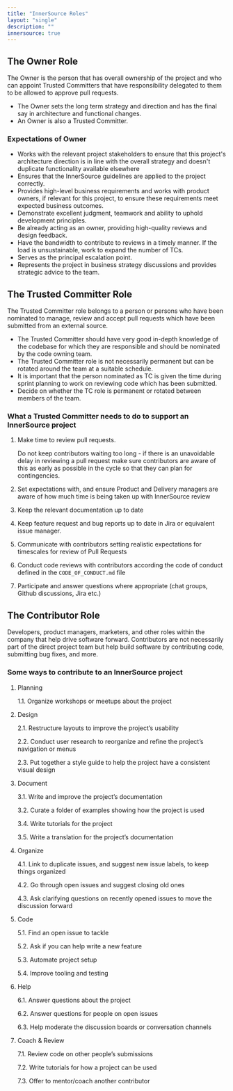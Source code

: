 ```yaml
---
title: "InnerSource Roles"
layout: "single"
description: ""
innersource: true
---
```


## The Owner Role

The Owner is the person that has overall ownership of the project and who can appoint Trusted Committers that have responsibility delegated to them to be allowed to approve pull requests.

- The Owner sets the long term strategy and direction and has the final say in architecture and functional changes.
- An Owner is also a Trusted Committer.

### Expectations of Owner

- Works with the relevant project stakeholders to ensure that this project's architecture direction is in line with the overall strategy and doesn't duplicate functionality available elsewhere
- Ensures that the InnerSource guidelines are applied to the project correctly.
- Provides high-level business requirements and works with product owners, if relevant for this project, to ensure these requirements meet expected business outcomes.
- Demonstrate excellent judgment, teamwork and ability to uphold development principles.
- Be already acting as an owner, providing high-quality reviews and design feedback.
- Have the bandwidth to contribute to reviews in a timely manner. If the load is unsustainable, work to expand the number of TCs.
- Serves as the principal escalation point.
- Represents the project in business strategy discussions and provides strategic advice to the team.

## The Trusted Committer Role

The Trusted Committer role belongs to a person or persons who have been nominated to manage, review and accept pull requests which have been submitted from an external source.

- The Trusted Committer should have very good in-depth knowledge of the codebase for which they are responsible and should be nominated by the code owning team.
- The Trusted Committer role is not necessarily permanent but can be rotated around the team at a suitable schedule.
- It is important that the person nominated as TC is given the time during sprint planning to work on reviewing code which has been submitted.
- Decide on whether the TC role is permanent or rotated between members of the team.

### What a Trusted Committer needs to do to support an InnerSource project

1. Make time to review pull requests.

   Do not keep contributors waiting too long - if there is an unavoidable delay in reviewing a pull request make sure contributors are aware of this as early as possible in the cycle so that they can plan for contingencies.

2. Set expectations with, and ensure Product and Delivery managers are aware of how much time is being taken up with InnerSource review

3. Keep the relevant documentation up to date

4. Keep feature request and bug reports up to date in Jira or equivalent issue manager.

5. Communicate with contributors setting realistic expectations for timescales for review of Pull Requests

6. Conduct code reviews with contributors according the code of conduct defined in the `CODE_OF_CONDUCT.md` file

7. Participate and answer questions where appropriate (chat groups, Github discussions, Jira etc.)

## The Contributor Role

Developers, product managers, marketers, and other roles within the company that help drive software forward. Contributors are not necessarily part of the direct project team but help build software by contributing code, submitting bug fixes, and more.

### Some ways to contribute to an InnerSource project

1.  Planning

    1.1. Organize workshops or meetups about the project

2.  Design

    2.1. Restructure layouts to improve the project’s usability

    2.2. Conduct user research to reorganize and refine the project’s navigation or menus

    2.3. Put together a style guide to help the project have a consistent visual design

3.  Document

    3.1. Write and improve the project’s documentation

    3.2. Curate a folder of examples showing how the project is used

    3.4. Write tutorials for the project

    3.5. Write a translation for the project’s documentation

4.  Organize

    4.1. Link to duplicate issues, and suggest new issue labels, to keep things organized

    4.2. Go through open issues and suggest closing old ones

    4.3. Ask clarifying questions on recently opened issues to move the discussion forward

5.  Code

    5.1. Find an open issue to tackle

    5.2. Ask if you can help write a new feature

    5.3. Automate project setup

    5.4. Improve tooling and testing

6.  Help

    6.1. Answer questions about the project

    6.2. Answer questions for people on open issues

    6.3. Help moderate the discussion boards or conversation channels

7.  Coach & Review

    7.1. Review code on other people’s submissions

    7.2. Write tutorials for how a project can be used

    7.3. Offer to mentor/coach another contributor
